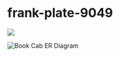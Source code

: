 # frank-plate-9049
<div align-items="center">
 
 <img src="https://user-images.githubusercontent.com/105484277/208636032-ae5be720-bb0b-4fad-ad3a-4f5aaf56001e.png" />
</div>

![Book Cab ER Diagram](https://user-images.githubusercontent.com/105484277/208635652-24755177-0a30-4601-9eb4-e934d45f2b8d.png)
